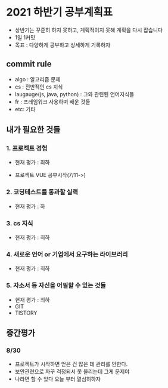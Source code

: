 # 2021 하반기 공부계획표

- 상반기는 꾸준히 하지 못하고, 계획적이지 못해 계획을 다시 잡습니다
- 1일 1커밋
- 목표 : 다양하게 공부하고 상세하게 기록하자



## commit rule

- algo : 알고리즘 문제
- cs : 전반적인  cs 지식
- laugauge(js, java, python) : 그와 관련된 언어지식들
- fr : 프레임워크 사용하며 배운 것들
- etc: 기타



## 내가 필요한 것들

### 1. 프로젝트 경험

 - 현재 평가 : 최하

 - 프로젝트 VUE 공부시작(7/11->)

   

### 2. 코딩테스트를 통과할 실력

- 현재 평가 : 하

  

### 3. cs 지식

- 현재 평가 : 최하

  

### 4. 새로운 언어 or 기업에서 요구하는 라이브러리

- 현재 평가 : 최하



### 5. 자소서 등 자신을 어필할 수 있는 것들

- 현재 평가 : 최하
- GIT
- TISTORY



## 중간평가

### 8/30

- 프로젝트가 시작하면 얻은 건 많은 데 관리를 안한다.
- 보안관련으로 자꾸 걱정되서 못 올리는데 그게 문제야
- 나라면 할 수 있다 오늘 부터 열심히하자


